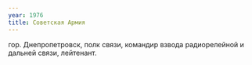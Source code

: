 ```yaml
---
year: 1976
title: Советская Армия
---
```


гор. Днепропетровск, полк связи, командир взвода радиорелейной и дальней связи, лейтенант.

